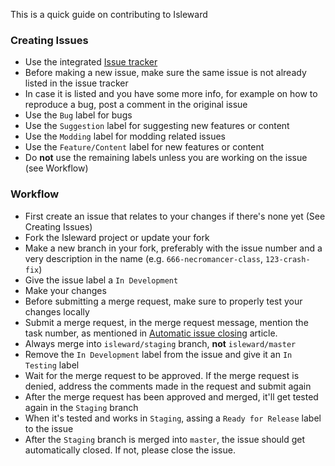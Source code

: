 This is a quick guide on contributing to Isleward

### Creating Issues
* Use the integrated [Issue tracker](https://gitlab.com/Isleward/isleward/issues)
* Before making a new issue, make sure the same issue is not already listed in the issue tracker
* In case it is listed and you have some more info, for example on how to reproduce a bug, post a comment in the original issue
* Use the `Bug` label for bugs
* Use the `Suggestion` label for suggesting new features or content
* Use the `Modding` label for modding related issues
* Use the `Feature/Content` label for new features or content
* Do **not** use the remaining labels unless you are working on the issue (see Workflow)

### Workflow
* First create an issue that relates to your changes if there's none yet (See Creating Issues)
* Fork the Isleward project or update your fork
* Make a new branch in your fork, preferably with the issue number and a very description in the name (e.g. `666-necromancer-class`, `123-crash-fix`)
* Give the issue label a `In Development`
* Make your changes
* Before submitting a merge request, make sure to properly test your changes locally
* Submit a merge request, in the merge request message, mention the task number, as mentioned in [Automatic issue closing](https://gitlab.com/help/user/project/issues/automatic_issue_closing.md) article.
* Always merge into `isleward/staging` branch, **not** `isleward/master`
* Remove the `In Development` label from the issue and give it an `In Testing` label
* Wait for the merge request to be approved. If the merge request is denied, address the comments made in the request and submit again
* After the merge request has been approved and merged, it'll get tested again in the `Staging` branch
* When it's tested and works in `Staging`, assing a `Ready for Release` label to the issue
* After the `Staging` branch is merged into `master`, the issue should get automatically closed. If not, please close the issue.
